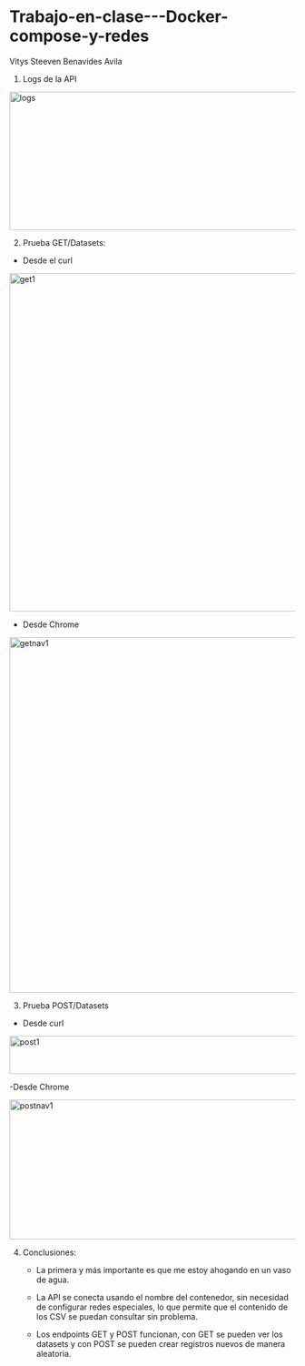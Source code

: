 # Trabajo-en-clase---Docker-compose-y-redes
Vitys Steeven Benavides Avila

1. Logs de la API
<img width="809" height="243" alt="logs" src="https://github.com/user-attachments/assets/a4107a76-3eb4-4e76-a8d9-c14ec16d5fa8" />

2. Prueba GET/Datasets:
- Desde el curl
<img width="1287" height="595" alt="get1" src="https://github.com/user-attachments/assets/c827fba6-2225-45c2-9693-5a02e0b3a1b2" />

- Desde Chrome

<img width="875" height="625" alt="getnav1" src="https://github.com/user-attachments/assets/397b4ead-a48a-4e80-b5ec-ffa4b260cb5c" />

3. Prueba POST/Datasets
- Desde curl
<img width="831" height="67" alt="post1" src="https://github.com/user-attachments/assets/c9aed5e7-7fc3-4393-a596-0a2f98efedef" />

-Desde Chrome

<img width="543" height="246" alt="postnav1" src="https://github.com/user-attachments/assets/6cd8c990-a391-4057-8a80-052de450a1cc" />

4. Conclusiones:

   - La primera y más importante es que me estoy ahogando en un vaso de agua.

   - La API se conecta usando el nombre del contenedor, sin necesidad de configurar redes especiales, lo que permite que el contenido de los CSV se puedan consultar sin problema.

   - Los endpoints GET y POST funcionan, con GET se pueden ver los datasets y con POST se pueden crear registros nuevos de manera aleatoria.

